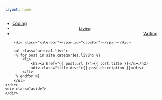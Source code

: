 ```yaml
---
layout: home
---
```


<div class="index-content blog">
    <div class="section">
        <ul class="artical-cate">
            <li ><a href="/coding"><span>Coding</span></a></li>
            <li class="on" style="text-align:center"><a href="/"><span>Living</span></a></li>
            <li style="text-align:right"><a href="/writing"><span>Writing</span></a></li>
        </ul>

        <div class="cate-bar"><span id="cateBar"></span></div>

        <ul class="artical-list">
        {% for post in site.categories.living %}
            <li>
                <h2><a href="{{ post.url }}">{{ post.title }}</a></h2>
                <div class="title-desc">{{ post.description }}</div>
            </li>
        {% endfor %}
        </ul>
    </div>
    <div class="aside">
    </div>
</div>
